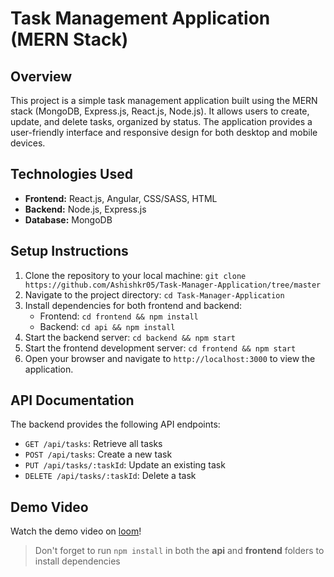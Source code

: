# Task Management Application (MERN Stack)

## Overview
This project is a simple task management application built using the MERN stack (MongoDB, Express.js, React.js, Node.js). It allows users to create, update, and delete tasks, organized by status. The application provides a user-friendly interface and responsive design for both desktop and mobile devices.

## Technologies Used
- **Frontend:** React.js, Angular, CSS/SASS, HTML
- **Backend:** Node.js, Express.js
- **Database:** MongoDB

## Setup Instructions
1. Clone the repository to your local machine: `git clone https://github.com/Ashishkr05/Task-Manager-Application/tree/master`
2. Navigate to the project directory: `cd Task-Manager-Application`
3. Install dependencies for both frontend and backend:
   - Frontend: `cd frontend && npm install`
   - Backend: `cd api && npm install`
4. Start the backend server: `cd backend && npm start`
5. Start the frontend development server: `cd frontend && npm start`
6. Open your browser and navigate to `http://localhost:3000` to view the application.

## API Documentation
The backend provides the following API endpoints:

- `GET /api/tasks`: Retrieve all tasks
- `POST /api/tasks`: Create a new task
- `PUT /api/tasks/:taskId`: Update an existing task
- `DELETE /api/tasks/:taskId`: Delete a task

## Demo Video
Watch the demo video on [loom](https://www.loom.com/share/484462b802014b25b0f4d23abb7ae056?sid=fc7da129-0d92-49e4-9aae-2c9d0386e5e9)! 


> Don't forget to run `npm install` in both the **api** and **frontend** folders to install dependencies
